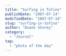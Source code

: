 ```yaml
---
title: "Surfing in Tofino"
publishDate: "2007-07-14"
modifiedDate: "2007-07-14"
slug: "surfing-in-tofino"
author: "Duane Storey"
category:
  - "Journal"
tag:
  - "photo of the day"
---
```


